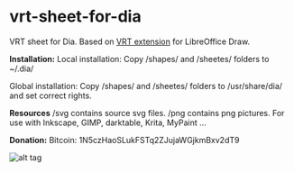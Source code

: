 vrt-sheet-for-dia
=================

VRT sheet for Dia. Based on [VRT extension](http://www.vrt.com.au/downloads/vrt-network-equipment) for LibreOffice Draw.

**Installation:**
Local installation:
Copy /shapes/ and /sheetes/ folders to ~/.dia/

Global installation:
Copy /shapes/ and /sheetes/ folders to /usr/share/dia/ and set correct rights.

**Resources**
/svg contains source svg files.
/png contains png pictures.
For use with Inkscape, GIMP, darktable, Krita, MyPaint ...

**Donation:**
Bitcoin: 1N5czHaoSLukFSTq2ZJujaWGjkmBxv2dT9

![alt tag](http://www.vrt.com.au/sites/default/files/preview_sheet_2.png)
